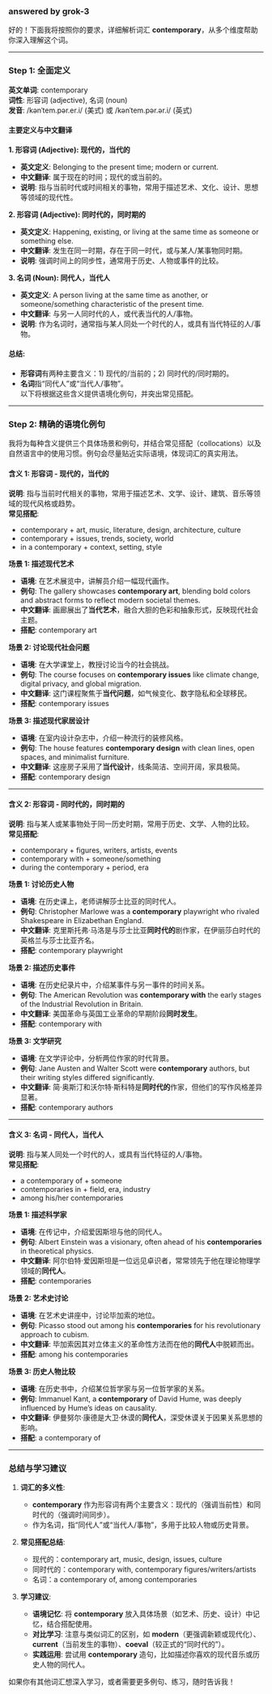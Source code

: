 ### answered by grok-3
好的！下面我将按照你的要求，详细解析词汇 **contemporary**，从多个维度帮助你深入理解这个词。

---

### **Step 1: 全面定义**

**英文单词**: contemporary  
**词性**: 形容词 (adjective), 名词 (noun)  
**发音**: /kənˈtem.pər.er.i/ (美式) 或 /kənˈtem.pər.ər.i/ (英式)  

#### **主要定义与中文翻译**

**1. 形容词 (Adjective): 现代的，当代的**  
- **英文定义**: Belonging to the present time; modern or current.  
- **中文翻译**: 属于现在的时间；现代的或当前的。  
- **说明**: 指与当前时代或时间相关的事物，常用于描述艺术、文化、设计、思想等领域的现代性。  

**2. 形容词 (Adjective): 同时代的，同时期的**  
- **英文定义**: Happening, existing, or living at the same time as someone or something else.  
- **中文翻译**: 发生在同一时期，存在于同一时代，或与某人/某事物同时期。  
- **说明**: 强调时间上的同步性，通常用于历史、人物或事件的比较。  

**3. 名词 (Noun): 同代人，当代人**  
- **英文定义**: A person living at the same time as another, or someone/something characteristic of the present time.  
- **中文翻译**: 与另一人同时代的人，或代表当代的人/事物。  
- **说明**: 作为名词时，通常指与某人同处一个时代的人，或具有当代特征的人/事物。  

#### **总结**:
- **形容词**有两种主要含义：1) 现代的/当前的；2) 同时代的/同时期的。  
- **名词**指“同代人”或“当代人/事物”。  
以下将根据这些含义提供语境化例句，并突出常见搭配。

---

### **Step 2: 精确的语境化例句**

我将为每种含义提供三个具体场景和例句，并结合常见搭配（collocations）以及自然语言中的使用习惯。例句会尽量贴近实际语境，体现词汇的真实用法。

#### **含义 1: 形容词 - 现代的，当代的**
**说明**: 指与当前时代相关的事物，常用于描述艺术、文学、设计、建筑、音乐等领域的现代风格或趋势。  
**常见搭配**:  
- contemporary + art, music, literature, design, architecture, culture  
- contemporary + issues, trends, society, world  
- in a contemporary + context, setting, style  

**场景 1: 描述现代艺术**  
- **语境**: 在艺术展览中，讲解员介绍一幅现代画作。  
- **例句**: The gallery showcases **contemporary art**, blending bold colors and abstract forms to reflect modern societal themes.  
- **中文翻译**: 画廊展出了**当代艺术**，融合大胆的色彩和抽象形式，反映现代社会主题。  
- **搭配**: contemporary art  

**场景 2: 讨论现代社会问题**  
- **语境**: 在大学课堂上，教授讨论当今的社会挑战。  
- **例句**: The course focuses on **contemporary issues** like climate change, digital privacy, and global migration.  
- **中文翻译**: 这门课程聚焦于**当代问题**，如气候变化、数字隐私和全球移民。  
- **搭配**: contemporary issues  

**场景 3: 描述现代家居设计**  
- **语境**: 在室内设计杂志中，介绍一种流行的装修风格。  
- **例句**: The house features **contemporary design** with clean lines, open spaces, and minimalist furniture.  
- **中文翻译**: 这座房子采用了**当代设计**，线条简洁、空间开阔，家具极简。  
- **搭配**: contemporary design  

---

#### **含义 2: 形容词 - 同时代的，同时期的**
**说明**: 指与某人或某事物处于同一历史时期，常用于历史、文学、人物的比较。  
**常见搭配**:  
- contemporary + figures, writers, artists, events  
- contemporary with + someone/something  
- during the contemporary + period, era  

**场景 1: 讨论历史人物**  
- **语境**: 在历史课上，老师讲解莎士比亚的同时代人。  
- **例句**: Christopher Marlowe was a **contemporary** playwright who rivaled Shakespeare in Elizabethan England.  
- **中文翻译**: 克里斯托弗·马洛是与莎士比亚**同时代的**剧作家，在伊丽莎白时代的英格兰与莎士比亚齐名。  
- **搭配**: contemporary playwright  

**场景 2: 描述历史事件**  
- **语境**: 在历史纪录片中，介绍某事件与另一事件的时间关系。  
- **例句**: The American Revolution was **contemporary with** the early stages of the Industrial Revolution in Britain.  
- **中文翻译**: 美国革命与英国工业革命的早期阶段**同时发生**。  
- **搭配**: contemporary with  

**场景 3: 文学研究**  
- **语境**: 在文学评论中，分析两位作家的时代背景。  
- **例句**: Jane Austen and Walter Scott were **contemporary** authors, but their writing styles differed significantly.  
- **中文翻译**: 简·奥斯汀和沃尔特·斯科特是**同时代的**作家，但他们的写作风格差异显著。  
- **搭配**: contemporary authors  

---

#### **含义 3: 名词 - 同代人，当代人**
**说明**: 指与某人同处一个时代的人，或具有当代特征的人/事物。  
**常见搭配**:  
- a contemporary of + someone  
- contemporaries in + field, era, industry  
- among his/her contemporaries  

**场景 1: 描述科学家**  
- **语境**: 在传记中，介绍爱因斯坦与他的同代人。  
- **例句**: Albert Einstein was a visionary, often ahead of his **contemporaries** in theoretical physics.  
- **中文翻译**: 阿尔伯特·爱因斯坦是一位远见卓识者，常常领先于他在理论物理学领域的**同代人**。  
- **搭配**: contemporaries  

**场景 2: 艺术史讨论**  
- **语境**: 在艺术史讲座中，讨论毕加索的地位。  
- **例句**: Picasso stood out among his **contemporaries** for his revolutionary approach to cubism.  
- **中文翻译**: 毕加索因其对立体主义的革命性方法而在他的**同代人**中脱颖而出。  
- **搭配**: among his contemporaries  

**场景 3: 历史人物比较**  
- **语境**: 在历史书中，介绍某位哲学家与另一位哲学家的关系。  
- **例句**: Immanuel Kant, a **contemporary** of David Hume, was deeply influenced by Hume’s ideas on causality.  
- **中文翻译**: 伊曼努尔·康德是大卫·休谟的**同代人**，深受休谟关于因果关系思想的影响。  
- **搭配**: a contemporary of  

---

### **总结与学习建议**

1. **词汇的多义性**:  
   - **contemporary** 作为形容词有两个主要含义：现代的（强调当前性）和同时代的（强调时间同步）。  
   - 作为名词，指“同代人”或“当代人/事物”，多用于比较人物或历史背景。  

2. **常见搭配总结**:  
   - 现代的：contemporary art, music, design, issues, culture  
   - 同时代的：contemporary with, contemporary figures/writers/artists  
   - 名词：a contemporary of, among contemporaries  

3. **学习建议**:  
   - **语境记忆**: 将 **contemporary** 放入具体场景（如艺术、历史、设计）中记忆，结合搭配使用。  
   - **对比学习**: 注意与类似词汇的区别，如 **modern**（更强调新颖或现代化）、**current**（当前发生的事物）、**coeval**（较正式的“同时代的”）。  
   - **实践运用**: 尝试用 **contemporary** 造句，比如描述你喜欢的现代音乐或历史人物的同代人。  

如果你有其他词汇想深入学习，或者需要更多例句、练习，随时告诉我！